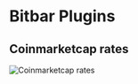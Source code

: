 # Bitbar Plugins

## Coinmarketcap rates

![Coinmarketcap rates](https://i.imgur.com/UnAYPVr.png "Coinmarketcap rates")
